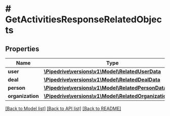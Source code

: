 # # GetActivitiesResponseRelatedObjects

## Properties

Name | Type | Description | Notes
------------ | ------------- | ------------- | -------------
**user** | [**\Pipedrive\versions\v1\Model\RelatedUserData**](RelatedUserData.md) |  | [optional]
**deal** | [**\Pipedrive\versions\v1\Model\RelatedDealData**](RelatedDealData.md) |  | [optional]
**person** | [**\Pipedrive\versions\v1\Model\RelatedPersonData**](RelatedPersonData.md) |  | [optional]
**organization** | [**\Pipedrive\versions\v1\Model\RelatedOrganizationData**](RelatedOrganizationData.md) |  | [optional]

[[Back to Model list]](../../README.md#models) [[Back to API list]](../../README.md#endpoints) [[Back to README]](../../README.md)
